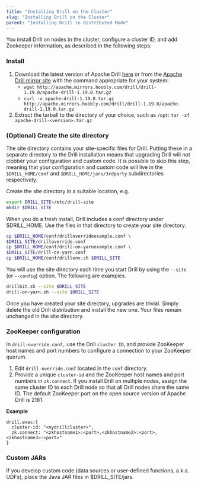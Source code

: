 ```yaml
---
title: "Installing Drill on the Cluster"
slug: "Installing Drill on the Cluster"
parent: "Installing Drill in Distributed Mode"
---
```


You install Drill on nodes in the cluster, configure a cluster ID, and add Zookeeper information, as described in the following steps:

### Install

1. Download the latest version of Apache Drill [here](http://apache.mirrors.hoobly.com/drill/drill-1.19.0/apache-drill-1.19.0.tar.gz) or from the [Apache Drill mirror site](http://www.apache.org/dyn/closer.cgi/drill/drill-1.19.0/apache-drill-1.19.0.tar.gz) with the command appropriate for your system:
   - `wget http://apache.mirrors.hoobly.com/drill/drill-1.19.0/apache-drill-1.19.0.tar.gz`
   - `curl -o apache-drill-1.19.0.tar.gz http://apache.mirrors.hoobly.com/drill/drill-1.19.0/apache-drill-1.19.0.tar.gz`
2. Extract the tarball to the directory of your choice, such as `/opt`:
   `tar -xf apache-drill-<version>.tar.gz`

### (Optional) Create the site directory

The site directory contains your site-specific files for Drill.  Putting these in a separate directory to the Drill installation means that upgrading Drill will not clobber your configuration and custom code.  It is possible to skip this step, meaning that your configuration and custom code will live in the `$DRILL_HOME/conf` and `$DRILL_HOME/jars/3rdparty` subdirectories respectively.

Create the site directory in a suitable location, e.g.

```sh
export DRILL_SITE=/etc/drill-site
mkdir $DRILL_SITE
```

When you do a fresh install, Drill includes a conf directory under $DRILL_HOME. Use the files
in that directory to create your site directory.

```sh
cp $DRILL_HOME/conf/drilloverrideexample.conf \
$DRILL_SITE/drilloverride.conf
cp $DRILL_HOME/conf/drill-on-yarnexample.conf \
$DRILL_SITE/drill-on-yarn.conf
cp $DRILL_HOME/conf/drillenv.sh $DRILL_SITE
```

You will use the site directory each time you start Drill by using the `--site` (or `--config`) option. The following are examples.

```sh
drillbit.sh --site $DRILL_SITE
drill-on-yarn.sh --site $DRILL_SITE
```

Once you have created your site directory, upgrades are trivial. Simply delete the old Drill
distribution and install the new one. Your files remain unchanged in the site directory.

### ZooKeeper configuration

In `drill-override.conf,` use the Drill `cluster ID`, and provide ZooKeeper host names and port numbers to configure a connection to your ZooKeeper quorum.

1. Edit `drill-override.conf` located in the `conf` directory.
2. Provide a unique `cluster-id` and the ZooKeeper host names and port numbers in `zk.connect`. If you install Drill on multiple nodes, assign the same cluster ID to each Drill node so that all Drill nodes share the same ID. The default ZooKeeper port on the open source version of Apache Drill is 2181.

**Example**

```hocon
drill.exec:{
  cluster-id: "<mydrillcluster>",
  zk.connect: "<zkhostname1>:<port>,<zkhostname2>:<port>,<zkhostname3>:<port>"
}
```

### Custom JARs

If you develop custom code (data sources or user-defined functions, a.k.a. UDFs), place the Java JAR
files in $DRILL_SITE/jars.

